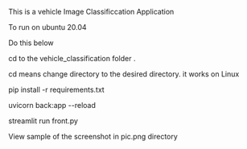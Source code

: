 This is a vehicle Image Classificcation Application




To run on ubuntu 20.04



Do this below


cd to the vehicle_classification folder .

cd means change directory to the desired directory. it works on Linux

pip install -r requirements.txt


uvicorn back:app --reload


streamlit run front.py


View sample of the screenshot in pic.png directory
